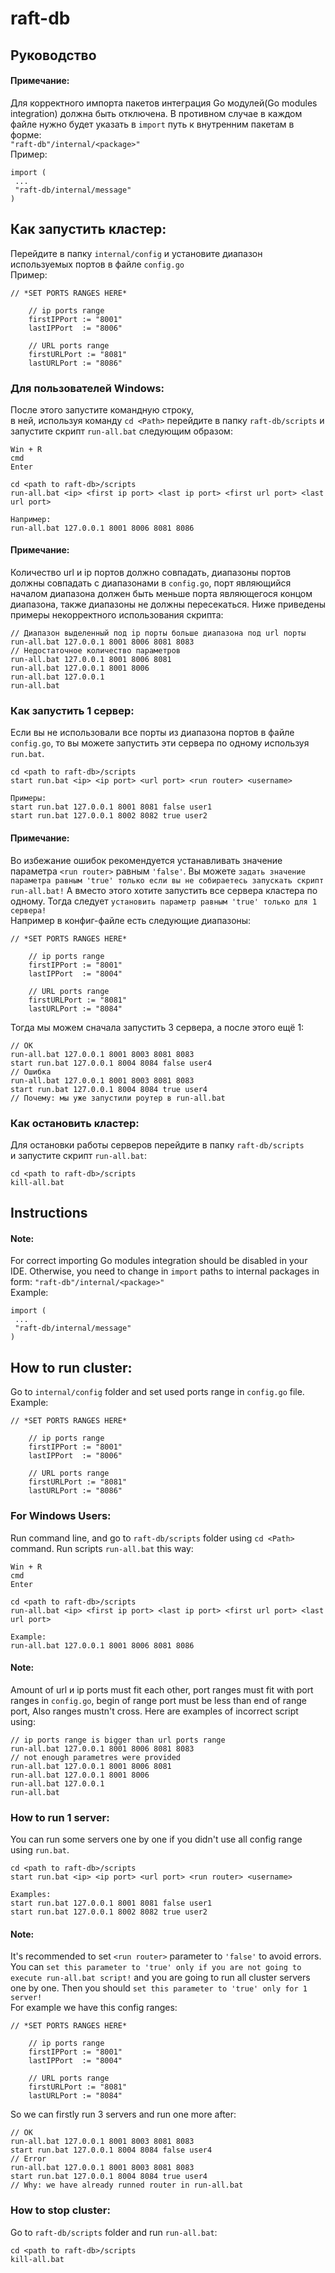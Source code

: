 # raft-db 
## Руководство
#### Примечание:
Для корректного импорта пакетов интеграция Go модулей(Go modules integration) должна быть отключена.
В противном случае в каждом файле нужно будет указать в `import` путь к внутренним пакетам в форме:  
`"raft-db"/internal/<package>"`  
Пример:
```
import (
 ...
 "raft-db/internal/message"
)
```

## Как запустить кластер:
Перейдите в папку `internal/config` и установите диапазон используемых портов в файле `config.go`  
Пример:  
```
// *SET PORTS RANGES HERE*

	// ip ports range
	firstIPPort := "8001"
	lastIPPort  := "8006"

	// URL ports range
	firstURLPort := "8081"
	lastURLPort := "8086"
```

### Для пользователей Windows:
После этого запустите командную строку,  
в ней, используя команду `cd <Path>` перейдите в папку `raft-db/scripts` 
и запустите скрипт `run-all.bat` следующим образом:  
```
Win + R
cmd
Enter

cd <path to raft-db>/scripts
run-all.bat <ip> <first ip port> <last ip port> <first url port> <last url port>

Например:
run-all.bat 127.0.0.1 8001 8006 8081 8086
```

#### Примечание:
Количество url и ip портов должно совпадать, диапазоны портов должны совпадать с диапазонами в `config.go`,
порт являющийся началом диапазона должен быть меньше порта являющегося концом диапазона, 
также диапазоны не должны пересекаться. 
Ниже приведены примеры некорректного использования скрипта: 
```
// Диапазон выделенный под ip порты больше диапазона под url порты
run-all.bat 127.0.0.1 8001 8006 8081 8083
// Недостаточное количество параметров
run-all.bat 127.0.0.1 8001 8006 8081
run-all.bat 127.0.0.1 8001 8006
run-all.bat 127.0.0.1
run-all.bat
```

### Как запустить 1 сервер:
Если вы не использовали все порты из диапазона портов в файле `config.go`,
то вы можете запустить эти сервера по одному используя `run.bat`.
```
cd <path to raft-db>/scripts
start run.bat <ip> <ip port> <url port> <run router> <username>

Примеры:
start run.bat 127.0.0.1 8001 8081 false user1
start run.bat 127.0.0.1 8002 8082 true user2
```

#### Примечание:
Во избежание ошибок рекомендуется устанавливать значение параметра `<run router>` равным `'false'`.
Вы можете `задать значение параметра равным 'true' только если вы не собираетесь запускать скрипт run-all.bat!`
А вместо этого хотите запустить все сервера кластера по одному. 
Тогда следует `установить параметр равным 'true' только для 1 сервера!`  
Например в конфиг-файле есть следующие диапазоны:
```
// *SET PORTS RANGES HERE*

	// ip ports range
	firstIPPort := "8001"
	lastIPPort  := "8004"

	// URL ports range
	firstURLPort := "8081"
	lastURLPort := "8084"
```
Тогда мы можем сначала запустить 3 сервера, а после этого ещё 1:
```
// OK
run-all.bat 127.0.0.1 8001 8003 8081 8083
start run.bat 127.0.0.1 8004 8084 false user4
// Ошибка
run-all.bat 127.0.0.1 8001 8003 8081 8083
start run.bat 127.0.0.1 8004 8084 true user4 
// Почему: мы уже запустили роутер в run-all.bat
```

### Как остановить кластер:
Для остановки работы серверов перейдите в папку `raft-db/scripts`  
и запустите скрипт `run-all.bat`:
```
cd <path to raft-db>/scripts
kill-all.bat
```  

## Instructions
#### Note:
For correct importing Go modules integration should be disabled in your IDE.
Otherwise, you need to change in `import` paths to internal packages in form:
`"raft-db"/internal/<package>"`  
Example:
```
import (
 ...
 "raft-db/internal/message"
)
```
 

## How to run cluster:
Go to `internal/config` folder and set used ports range in `config.go` file.  
Example:  
```
// *SET PORTS RANGES HERE*

	// ip ports range
	firstIPPort := "8001"
	lastIPPort  := "8006"

	// URL ports range
	firstURLPort := "8081"
	lastURLPort := "8086"
```

### For Windows Users:
Run command line, and go to `raft-db/scripts` folder using `cd <Path>` command.
Run scripts `run-all.bat` this way:  
```
Win + R
cmd
Enter

cd <path to raft-db>/scripts
run-all.bat <ip> <first ip port> <last ip port> <first url port> <last url port>

Example:
run-all.bat 127.0.0.1 8001 8006 8081 8086
```

#### Note:
Amount of url и ip ports must fit each other, port ranges must fit with port ranges in `config.go`,
begin of range port must be less than end of range port, 
Also ranges mustn't cross. 
Here are examples of incorrect script using: 
```
// ip ports range is bigger than url ports range
run-all.bat 127.0.0.1 8001 8006 8081 8083
// not enough parametres were provided
run-all.bat 127.0.0.1 8001 8006 8081
run-all.bat 127.0.0.1 8001 8006
run-all.bat 127.0.0.1
run-all.bat
```

### How to run 1 server:
You can run some servers one by one if you didn't use all config range using `run.bat`.
```
cd <path to raft-db>/scripts
start run.bat <ip> <ip port> <url port> <run router> <username>

Examples:
start run.bat 127.0.0.1 8001 8081 false user1
start run.bat 127.0.0.1 8002 8082 true user2
```

#### Note:
It's recommended to set `<run router>` parameter to `'false'` to avoid errors.
You can `set this parameter to 'true' only if you are not going to execute run-all.bat script!`
and you are going to run all cluster servers one by one. 
Then you should `set this parameter to 'true' only for 1 server!`  
For example we have this config ranges:
```
// *SET PORTS RANGES HERE*

	// ip ports range
	firstIPPort := "8001"
	lastIPPort  := "8004"

	// URL ports range
	firstURLPort := "8081"
	lastURLPort := "8084"
```
So we can firstly run 3 servers and run one more after:
```
// OK
run-all.bat 127.0.0.1 8001 8003 8081 8083
start run.bat 127.0.0.1 8004 8084 false user4
// Error
run-all.bat 127.0.0.1 8001 8003 8081 8083
start run.bat 127.0.0.1 8004 8084 true user4 
// Why: we have already runned router in run-all.bat
```

### How to stop cluster:
Go to `raft-db/scripts` folder and run `run-all.bat`:
```
cd <path to raft-db>/scripts
kill-all.bat
```  

